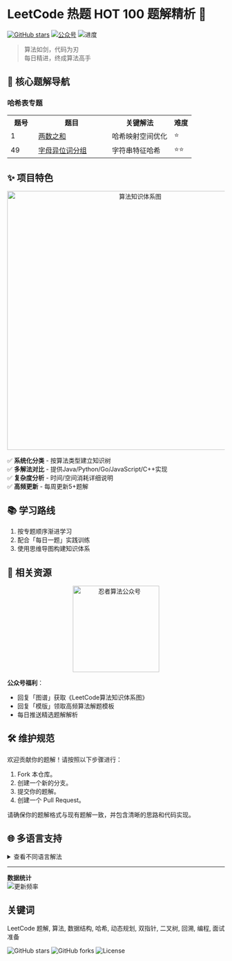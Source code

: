 
# LeetCode 热题 HOT 100 题解精析 🧮

[![GitHub stars](https://img.shields.io/github/stars/ninjaAlgorithm/LeetCode-Solutions-Hot-100?style=flat-square)](https://github.com/ninjaAlgorithm/LeetCode-Solutions-Hot-100)
[![公众号](https://img.shields.io/badge/公众号-忍者算法-FF6B35?style=flat-square&logo=wechat)](公众号二维码链接)
![进度](https://img.shields.io/badge/解题进度-85%25-4BC0D9?style=flat-square)

> 算法如剑，代码为刃  
> 每日精进，终成算法高手

## 📌 核心题解导航

### 哈希表专题
<table>
  <tr>
    <th width="15%">题号</th>
    <th width="40%">题目</th>
    <th>关键解法</th>
    <th>难度</th>
  </tr>
  <tr>
    <td>1</td>
    <td><a href="./2%20哈希/1-0001-两数之和.md">两数之和</a></td>
    <td>哈希映射空间优化</td>
    <td>⭐</td>
  </tr>
  <tr>
    <td>49</td>
    <td><a href="./2%20哈希/2-0049-字母异位词分组.md">字母异位词分组</a></td>
    <td>字符串特征哈希</td>
    <td>⭐⭐</td>
  </tr>
</table>

## ✨ 项目特色

<div align="center">
  <img src="https://example.com/algorithm-map.png" width="600" alt="算法知识体系图">
</div>

✅ **系统化分类** - 按算法类型建立知识树  
✅ **多解法对比** - 提供Java/Python/Go/JavaScript/C++实现  
✅ **复杂度分析** - 时间/空间消耗详细说明  
✅ **高频更新** - 每周更新5+题解

## 📚 学习路线

1. 按专题顺序渐进学习
2. 配合「每日一题」实践训练
3. 使用思维导图构建知识体系

## 🔗 相关资源

<div align="center">
  <a href="公众号二维码链接">
    <img src="公众号二维码URL" width="200" alt="忍者算法公众号">
  </a>
</div>

**公众号福利**：  
- 回复「图谱」获取《LeetCode算法知识体系图》 
- 回复「模版」领取高频算法解题模板
- 每日推送精选题解解析

## 🛠️ 维护规范

欢迎贡献你的题解！请按照以下步骤进行：

1. Fork 本仓库。
2. 创建一个新的分支。
3. 提交你的题解。
4. 创建一个 Pull Request。

请确保你的题解格式与现有题解一致，并包含清晰的思路和代码实现。

## 🌐 多语言支持
<details>
<summary>查看不同语言解法</summary>

| 题目 | Python | Java | Go |
|------|--------|------|----|
| 两数之和 | [代码](./code/1.py) | [代码](./code/1.java) | [代码](./code/1.go) |
</details>

---

**数据统计**  
![更新频率](https://img.shields.io/badge/更新频率-每周三次-brightgreen)  

## 关键词

LeetCode 题解, 算法, 数据结构, 哈希, 动态规划, 双指针, 二叉树, 回溯, 编程, 面试准备

![GitHub stars](https://img.shields.io/github/stars/ninjaAlgorithm/LeetCode-Solutions-Hot-100?style=social)
![GitHub forks](https://img.shields.io/github/forks/ninjaAlgorithm/LeetCode-Solutions-Hot-100?style=social)
![License](https://img.shields.io/github/license/ninjaAlgorithm/LeetCode-Solutions-Hot-100)
